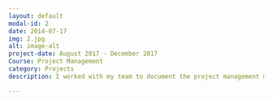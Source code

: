 ```yaml
---
layout: default
modal-id: 2
date: 2014-07-17
img: 2.jpg
alt: image-alt
project-date: August 2017 - December 2017
Course: Project Management
category: Projects
description: I worked with my team to document the project management module (Including significant concepts such as 

---
```


